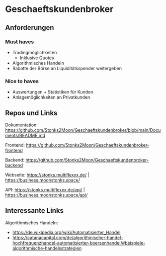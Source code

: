 # Geschaeftskundenbroker

## Anforderungen
### Must haves
- Tradingmöglichkeiten
  - Inklusive Quotes
- Algorithmisches Handeln
- Rabatte der Börse an Liquiditätsspender weitergeben

### Nice to haves
- Auswertungen + Statistiken für Kunden
- Anlagemöglichkeiten an Privatkunden

## Repos und Links
Dokumentation: https://github.com/Stonks2Moon/Geschaeftskundenbroker/blob/main/Documents/README.md

Frontend: https://github.com/Stonks2Moon/Geschaeftskundenbroker-frontend

Backend: https://github.com/Stonks2Moon/Geschaeftskundenbroker-backend

Webseite: https://stonks.multiflexxx.de/ | https://business.moonstonks.space/ 

API: https://stonks.multiflexxx.de/api/ | https://business.moonstonks.space/api/


## Interessante Links
Algorithmisches Handeln:

- https://de.wikipedia.org/wiki/Automatisierter_Handel
- https://catanacapital.com/de/algorithmischer-handel-hochfrequenzhandel-automatisierter-boersenhandel/#beispiele-algorithmische-handelsstrategien
